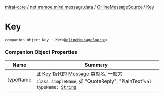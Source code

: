 [mirai-core](../../../index.md) / [net.mamoe.mirai.message.data](../../index.md) / [OnlineMessageSource](../index.md) / [Key](./index.md)

# Key

`companion object Key : Key<`[`OnlineMessageSource`](../index.md)`>`

### Companion Object Properties

| Name | Summary |
|---|---|
| [typeName](type-name.md) | 此 [Key](../../-message/-key/index.md) 指代的 [Message](../../-message/index.md) 类型名. 一般为 `class.simpleName`, 如 "QuoteReply", "PlainText"`val typeName: `[`String`](https://kotlinlang.org/api/latest/jvm/stdlib/kotlin/-string/index.html) |

